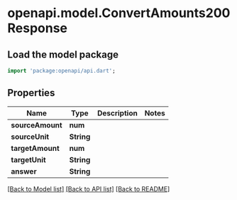 # openapi.model.ConvertAmounts200Response

## Load the model package
```dart
import 'package:openapi/api.dart';
```

## Properties
Name | Type | Description | Notes
------------ | ------------- | ------------- | -------------
**sourceAmount** | **num** |  | 
**sourceUnit** | **String** |  | 
**targetAmount** | **num** |  | 
**targetUnit** | **String** |  | 
**answer** | **String** |  | 

[[Back to Model list]](../README.md#documentation-for-models) [[Back to API list]](../README.md#documentation-for-api-endpoints) [[Back to README]](../README.md)



